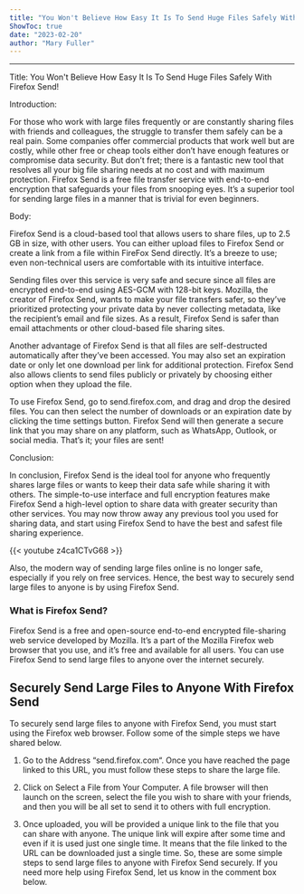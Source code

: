 ```yaml
---
title: "You Won't Believe How Easy It Is To Send Huge Files Safely With Firefox Send!"
ShowToc: true 
date: "2023-02-20"
author: "Mary Fuller"
---
```

*****
Title: You Won't Believe How Easy It Is To Send Huge Files Safely With Firefox Send!

Introduction:

For those who work with large files frequently or are constantly sharing files with friends and colleagues, the struggle to transfer them safely can be a real pain. Some companies offer commercial products that work well but are costly, while other free or cheap tools either don’t have enough features or compromise data security. But don’t fret; there is a fantastic new tool that resolves all your big file sharing needs at no cost and with maximum protection. Firefox Send is a free file transfer service with end-to-end encryption that safeguards your files from snooping eyes. It’s a superior tool for sending large files in a manner that is trivial for even beginners.

Body:

Firefox Send is a cloud-based tool that allows users to share files, up to 2.5 GB in size, with other users. You can either upload files to Firefox Send or create a link from a file within FireFox Send directly. It’s a breeze to use; even non-technical users are comfortable with its intuitive interface.

Sending files over this service is very safe and secure since all files are encrypted end-to-end using AES-GCM with 128-bit keys. Mozilla, the creator of Firefox Send, wants to make your file transfers safer, so they’ve prioritized protecting your private data by never collecting metadata, like the recipient’s email and file sizes. As a result, Firefox Send is safer than email attachments or other cloud-based file sharing sites.

Another advantage of Firefox Send is that all files are self-destructed automatically after they’ve been accessed. You may also set an expiration date or only let one download per link for additional protection. Firefox Send also allows clients to send files publicly or privately by choosing either option when they upload the file.

To use Firefox Send, go to send.firefox.com, and drag and drop the desired files. You can then select the number of downloads or an expiration date by clicking the time settings button. Firefox Send will then generate a secure link that you may share on any platform, such as WhatsApp, Outlook, or social media. That’s it; your files are sent!

Conclusion: 

In conclusion, Firefox Send is the ideal tool for anyone who frequently shares large files or wants to keep their data safe while sharing it with others. The simple-to-use interface and full encryption features make Firefox Send a high-level option to share data with greater security than other services. You may now throw away any previous tool you used for sharing data, and start using Firefox Send to have the best and safest file sharing experience.

{{< youtube z4ca1CTvG68 >}} 



Also, the modern way of sending large files online is no longer safe, especially if you rely on free services. Hence, the best way to securely send large files to anyone is by using Firefox Send.

 
### What is Firefox Send?


Firefox Send is a free and open-source end-to-end encrypted file-sharing web service developed by Mozilla.
It’s a part of the Mozilla Firefox web browser that you use, and it’s free and available for all users.
You can use Firefox Send to send large files to anyone over the internet securely.

 
## Securely Send Large Files to Anyone With Firefox Send


To securely send large files to anyone with Firefox Send, you must start using the Firefox web browser. Follow some of the simple steps we have shared below.
1. Go to the Address “send.firefox.com“. Once you have reached the page linked to this URL, you must follow these steps to share the large file.

2. Click on Select a File from Your Computer. A file browser will then launch on the screen, select the file you wish to share with your friends, and then you will be all set to send it to others with full encryption.

3. Once uploaded, you will be provided a unique link to the file that you can share with anyone. The unique link will expire after some time and even if it is used just one single time. It means that the file linked to the URL can be downloaded just a single time.
So, these are some simple steps to send large files to anyone with Firefox Send securely. If you need more help using Firefox Send, let us know in the comment box below.





